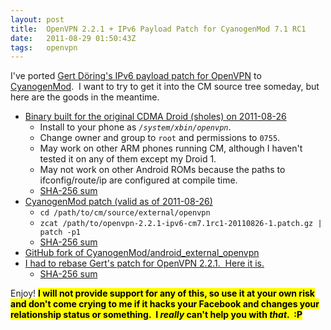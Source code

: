 ```yaml
---
layout: post
title:  OpenVPN 2.2.1 + IPv6 Payload Patch for CyanogenMod 7.1 RC1
date:   2011-08-29 01:50:43Z
tags:   openvpn
---
```


I've ported [Gert Döring's IPv6 payload patch for OpenVPN](http://www.greenie.net/ipv6/openvpn.html)
to [CyanogenMod](http://www.cyanogenmod.com/).  I want to try to get it into the
CM source tree someday, but here are the goods in the meantime.

* [Binary built for the original CDMA Droid (sholes) on 2011-08-26](http://uploads.srwz.us/openvpn-2.2.1-ipv6-cm7.1rc1-sholes-20110826)
  * Install to your phone as _<code>/system/xbin/openvpn</code>_.
  * Change owner and group to <code>root</code> and permissions to <code>0755</code>.
  * May work on other ARM phones running CM, although I haven't tested it on any of
    them except my Droid 1.
  * May not work on other Android ROMs because the paths to ifconfig/route/ip are
    configured at compile time.
  * [SHA-256 sum](http://uploads.srwz.us/openvpn-2.2.1-ipv6-cm7.1rc1-sholes-20110826.sha256sum)
* [CyanogenMod patch (valid as of 2011-08-26)](http://uploads.srwz.us/openvpn-2.2.1-ipv6-cm7.1rc1-20110826-1.patch.gz)
  * `cd /path/to/cm/source/external/openvpn`
  * `zcat /path/to/openvpn-2.2.1-ipv6-cm7.1rc1-20110826-1.patch.gz | patch -p1`
  * [SHA-256 sum](http://uploads.srwz.us/openvpn-2.2.1-ipv6-cm7.1rc1-20110826-1.patch.gz.sha256sum)
* [GitHub fork of CyanogenMod/android_external_openvpn](https://github.com/scottywz/android_external_openvpn_ipv6)
* [I had to rebase Gert's patch for OpenVPN 2.2.1.  Here it is.](http://uploads.srwz.us/openvpn-2.2.1-ipv6-20110825-1.patch.gz)
  * [SHA-256 sum](http://uploads.srwz.us/openvpn-2.2.1-ipv6-20110825-1.patch.gz.sha256sum)

Enjoy!
<span style="background-color: #ff0; color: #000;">
 <strong>
  I will not provide support for any of this, so use it at your own risk and
  don't come crying to me if it hacks your Facebook and changes your relationship
  status or something.  I <em>really</em> can't help you with <em>that</em>.  :P
 </strong>
</span>
